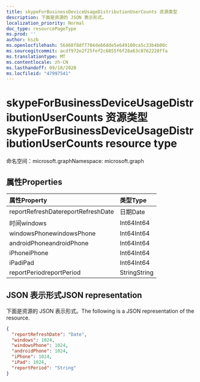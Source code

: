 ```yaml
---
title: skypeForBusinessDeviceUsageDistributionUserCounts 资源类型
description: 下面是资源的 JSON 表示形式。
localization_priority: Normal
doc_type: resourcePageType
ms.prod: ''
author: kszb
ms.openlocfilehash: 56468f8df7704de66dde5e649100ca5c33b4b00c
ms.sourcegitcommit: acdf972e2f25fef2c6855f6f28a63c0762228ffa
ms.translationtype: MT
ms.contentlocale: zh-CN
ms.lasthandoff: 09/18/2020
ms.locfileid: "47997541"
---
```

# <a name="skypeforbusinessdeviceusagedistributionusercounts-resource-type"></a><span data-ttu-id="bde3a-103">skypeForBusinessDeviceUsageDistributionUserCounts 资源类型</span><span class="sxs-lookup"><span data-stu-id="bde3a-103">skypeForBusinessDeviceUsageDistributionUserCounts resource type</span></span>

<span data-ttu-id="bde3a-104">命名空间：microsoft.graph</span><span class="sxs-lookup"><span data-stu-id="bde3a-104">Namespace: microsoft.graph</span></span>

## <a name="properties"></a><span data-ttu-id="bde3a-105">属性</span><span class="sxs-lookup"><span data-stu-id="bde3a-105">Properties</span></span>

| <span data-ttu-id="bde3a-106">属性</span><span class="sxs-lookup"><span data-stu-id="bde3a-106">Property</span></span>          | <span data-ttu-id="bde3a-107">类型</span><span class="sxs-lookup"><span data-stu-id="bde3a-107">Type</span></span>   |
| :---------------- | :----- |
| <span data-ttu-id="bde3a-108">reportRefreshDate</span><span class="sxs-lookup"><span data-stu-id="bde3a-108">reportRefreshDate</span></span> | <span data-ttu-id="bde3a-109">日期</span><span class="sxs-lookup"><span data-stu-id="bde3a-109">Date</span></span>   |
| <span data-ttu-id="bde3a-110">时间</span><span class="sxs-lookup"><span data-stu-id="bde3a-110">windows</span></span>           | <span data-ttu-id="bde3a-111">Int64</span><span class="sxs-lookup"><span data-stu-id="bde3a-111">Int64</span></span>  |
| <span data-ttu-id="bde3a-112">windowsPhone</span><span class="sxs-lookup"><span data-stu-id="bde3a-112">windowsPhone</span></span>      | <span data-ttu-id="bde3a-113">Int64</span><span class="sxs-lookup"><span data-stu-id="bde3a-113">Int64</span></span>  |
| <span data-ttu-id="bde3a-114">androidPhone</span><span class="sxs-lookup"><span data-stu-id="bde3a-114">androidPhone</span></span>      | <span data-ttu-id="bde3a-115">Int64</span><span class="sxs-lookup"><span data-stu-id="bde3a-115">Int64</span></span>  |
| <span data-ttu-id="bde3a-116">iPhone</span><span class="sxs-lookup"><span data-stu-id="bde3a-116">iPhone</span></span>            | <span data-ttu-id="bde3a-117">Int64</span><span class="sxs-lookup"><span data-stu-id="bde3a-117">Int64</span></span>  |
| <span data-ttu-id="bde3a-118">iPad</span><span class="sxs-lookup"><span data-stu-id="bde3a-118">iPad</span></span>              | <span data-ttu-id="bde3a-119">Int64</span><span class="sxs-lookup"><span data-stu-id="bde3a-119">Int64</span></span>  |
| <span data-ttu-id="bde3a-120">reportPeriod</span><span class="sxs-lookup"><span data-stu-id="bde3a-120">reportPeriod</span></span>      | <span data-ttu-id="bde3a-121">String</span><span class="sxs-lookup"><span data-stu-id="bde3a-121">String</span></span> |

## <a name="json-representation"></a><span data-ttu-id="bde3a-122">JSON 表示形式</span><span class="sxs-lookup"><span data-stu-id="bde3a-122">JSON representation</span></span>

<span data-ttu-id="bde3a-123">下面是资源的 JSON 表示形式。</span><span class="sxs-lookup"><span data-stu-id="bde3a-123">The following is a JSON representation of the resource.</span></span>

<!-- {
  "blockType": "resource",
  "@odata.type": "microsoft.graph.skypeForBusinessDeviceUsageDistributionUserCounts"
} -->

```json
{
  "reportRefreshDate": "Date",
  "windows": 1024,
  "windowsPhone": 1024,
  "androidPhone": 1024,
  "iPhone": 1024,
  "iPad": 1024,
  "reportPeriod": "String"
}
```


